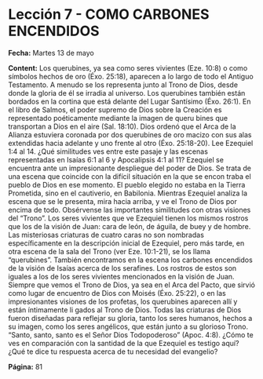 # Lección 7 - COMO CARBONES ENCENDIDOS

**Fecha:** Martes 13 de mayo



**Content:** 
Los querubines, ya sea como seres vivientes (Eze. 10:8) o como símbolos hechos
de oro (Éxo. 25:18), aparecen a lo largo de todo el Antiguo Testamento. A menudo
se los representa junto al Trono de Dios, desde donde la gloria de él se irradia al
universo. Los querubines también están bordados en la cortina que está delante
del Lugar Santísimo (Éxo. 26:1). En el libro de Salmos, el poder supremo de Dios
sobre la Creación es representado poéticamente mediante la imagen de queru­
bines que transportan a Dios en el aire (Sal. 18:10). Dios ordenó que el Arca de
la Alianza estuviera coronada por dos querubines de oro macizo con sus alas
extendidas hacia adelante y uno frente al otro (Éxo. 25:18-20).
Lee Ezequiel 1:4 al 14. ¿Qué similitudes ves entre este pasaje y las escenas
representadas en Isaías 6:1 al 6 y Apocalipsis 4:1 al 11?
Ezequiel se encuentra ante un impresionante despliegue del poder de Dios.
Se trata de una escena que coincide con la difícil situación en la que se encon­
traba el pueblo de Dios en ese momento. El pueblo elegido no estaba en la Tierra
Prometida, sino en el cautiverio, en Babilonia. Mientras Ezequiel analiza la
escena que se le presenta, mira hacia arriba, y ve el Trono de Dios por encima
de todo.
Obsérvense las importantes similitudes con otras visiones del “Trono”. Los
seres vivientes que ve Ezequiel tienen los mismos rostros que los de la visión
de Juan: cara de león, de águila, de buey y de hombre.
Las misteriosas criaturas de cuatro caras no son nombradas específicamente
en la descripción inicial de Ezequiel, pero más tarde, en otra escena de la sala
del Trono (ver Eze. 10:1-21), se los llama “querubines”. También encontramos en
la escena los carbones encendidos de la visión de Isaías acerca de los serafines.
Los rostros de estos son iguales a los de los seres vivientes mencionados en la
visión de Juan.
Siempre que vemos el Trono de Dios, ya sea en el Arca del Pacto, que sirvió
como lugar de encuentro de Dios con Moisés (Éxo. 25:22), o en las impresionantes
visiones de los profetas, los querubines aparecen allí y están íntimamente li­
gados al Trono de Dios. Todas las criaturas de Dios fueron diseñadas para reflejar
su gloria, tanto los seres humanos, hechos a su imagen, como los seres angélicos,
que están junto a su glorioso Trono.
“Santo, santo, santo es el Señor Dios Todopoderoso” (Apoc. 4:8). ¿Cómo te ves en
comparación con la santidad de la que Ezequiel es testigo aquí? ¿Qué te dice tu
respuesta acerca de tu necesidad del evangelio?

**Página:** 81